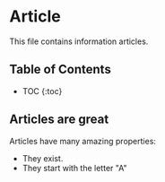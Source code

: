 # Article

This file contains information articles.

## Table of Contents
* TOC
{:toc}


## Articles are great
Articles have many amazing properties:
- They exist.
- They start with the letter "A"
